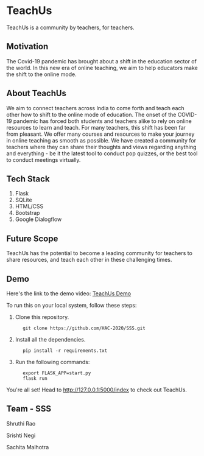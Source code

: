 # TeachUs
TeachUs is a community by teachers, for teachers.

## Motivation
The Covid-19 pandemic has brought about a shift in the education sector of the world. In this new era of online teaching, we aim to help educators make the shift to the online mode. 

## About TeachUs
We aim to connect teachers across India to come forth and teach each other how to shift to the online mode of education. The onset of the COVID-19 pandemic has forced both students and teachers alike to rely on online resources to learn and teach.
For many teachers, this shift has been far from pleasant.
We offer many courses and resources to make your journey in online teaching as smooth as possible. We have created a community for teachers where they can share their thoughts and views regarding anything and everything - be it the latest tool to conduct pop quizzes, or the best tool to conduct meetings virtually.

## Tech Stack
1. Flask
2. SQLite
3. HTML/CSS
4. Bootstrap
5. Google Dialogflow

## Future Scope
TeachUs has the potential to become a leading community for teachers to share resources, and teach each other in these challenging times.

## Demo
Here's the link to the demo video: [TeachUs Demo](https://www.youtube.com/watch?v=mNeLC44eCow&feature=youtu.be)

To run this on your local system, follow these steps:

1. Clone this repository.
```
      git clone https://github.com/HAC-2020/SSS.git
```

2. Install all the dependencies.
```
      pip install -r requirements.txt
```

3. Run the following commands:
```
      export FLASK_APP=start.py
      flask run
```
You're all set! Head to http://127.0.0.1:5000/index to check out TeachUs.

## Team - SSS
Shruthi Rao

Srishti Negi

Sachita Malhotra

